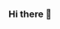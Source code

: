 ### Hi there 👋

<!--
**aiyh0/aiyh0** is a ✨ _special_ ✨ repository because its `README.md` (this file) appears on your GitHub profile.


- 🌱 I’m currently learning ...

-->
